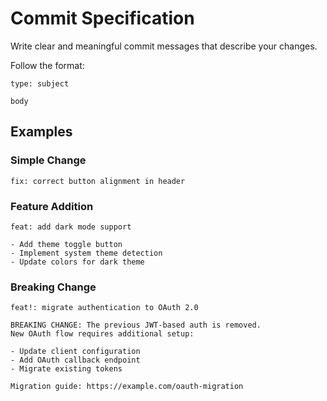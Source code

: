 # Commit Specification

Write clear and meaningful commit messages that describe your changes.

Follow the format:

```commit
type: subject

body
```

## Examples

### Simple Change

```commit
fix: correct button alignment in header
```

### Feature Addition

```commit
feat: add dark mode support

- Add theme toggle button
- Implement system theme detection
- Update colors for dark theme
```

### Breaking Change

```commit
feat!: migrate authentication to OAuth 2.0

BREAKING CHANGE: The previous JWT-based auth is removed.
New OAuth flow requires additional setup:

- Update client configuration
- Add OAuth callback endpoint
- Migrate existing tokens

Migration guide: https://example.com/oauth-migration
```
